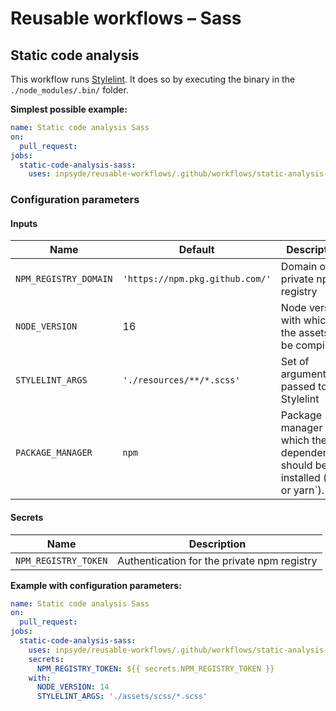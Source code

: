 # Reusable workflows – Sass

## Static code analysis

This workflow runs [Stylelint](https://stylelint.io/). It does so by executing the binary in
the `./node_modules/.bin/` folder.

**Simplest possible example:**

```yml
name: Static code analysis Sass
on:
  pull_request:
jobs:
  static-code-analysis-sass:
    uses: inpsyde/reusable-workflows/.github/workflows/static-analysis-sass.yml@main
```

### Configuration parameters

#### Inputs

| Name                  | Default                         | Description                                         |
|-----------------------|---------------------------------|-----------------------------------------------------|
| `NPM_REGISTRY_DOMAIN` | `'https://npm.pkg.github.com/'` | Domain of the private npm registry                  |
| `NODE_VERSION`        | 16                              | Node version with which the assets will be compiled |
| `STYLELINT_ARGS`      | `'./resources/**/*.scss'`       | Set of arguments passed to Stylelint                |
| `PACKAGE_MANAGER`     | `npm`                           | Package manager with which the dependencies should be installed (`npm` or yarn`).    |

#### Secrets

| Name                 | Description                                 |
|----------------------|---------------------------------------------|
| `NPM_REGISTRY_TOKEN` | Authentication for the private npm registry |

**Example with configuration parameters:**

```yml
name: Static code analysis Sass
on:
  pull_request:
jobs:
  static-code-analysis-sass:
    uses: inpsyde/reusable-workflows/.github/workflows/static-analysis-sass.yml@main
    secrets:
      NPM_REGISTRY_TOKEN: ${{ secrets.NPM_REGISTRY_TOKEN }}
    with:
      NODE_VERSION: 14
      STYLELINT_ARGS: './assets/scss/*.scss'
```
